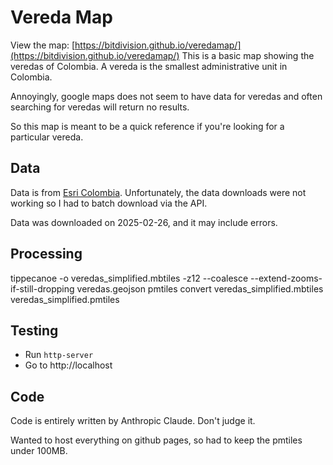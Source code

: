# Vereda Map

View the map: [https://bitdivision.github.io/veredamap/](https://bitdivision.github.io/veredamap/)
This is a basic map showing the veredas of Colombia. A vereda is the smallest administrative unit in Colombia.

Annoyingly, google maps does not seem to have data for veredas and often searching for veredas will return no results.

So this map is meant to be a quick reference if you're looking for a particular vereda.

## Data
Data is from [Esri Colombia](https://datosabiertos.esri.co/datasets/veredas-de-colombia/explore?showTable=true). Unfortunately, the data downloads were not working so I had to batch download via the API.

Data was downloaded on 2025-02-26, and it may include errors.

## Processing
tippecanoe -o veredas_simplified.mbtiles -z12 --coalesce --extend-zooms-if-still-dropping veredas.geojson
pmtiles convert veredas_simplified.mbtiles veredas_simplified.pmtiles

## Testing
- Run `http-server`
- Go to http://localhost

## Code
Code is entirely written by Anthropic Claude. Don't judge it.

Wanted to host everything on github pages, so had to keep the pmtiles under 100MB.
